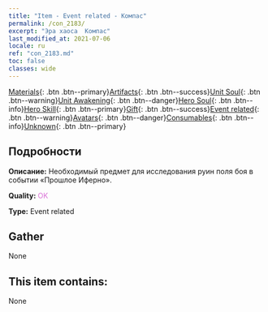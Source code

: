 ```yaml
---
title: "Item - Event related - Компас"
permalink: /con_2183/
excerpt: "Эра хаоса  Компас"
last_modified_at: 2021-07-06
locale: ru
ref: "con_2183.md"
toc: false
classes: wide
---
```

 [Materials](/ItemsRU/){: .btn .btn--primary}[Artifacts](/ItemsRU/Artifacts/){: .btn .btn--success}[Unit Soul](/ItemsRU/UnitSoul/){: .btn .btn--warning}[Unit Awakening](/ItemsRU/UnitAwakening/){: .btn .btn--danger}[Hero Soul](/ItemsRU/HeroSoul/){: .btn .btn--info}[Hero Skill](/ItemsRU/HeroSkill/){: .btn .btn--primary}[Gift](/ItemsRU/Gift/){: .btn .btn--success}[Event related](/ItemsRU/Events/){: .btn .btn--warning}[Avatars](/ItemsRU/Avatars/){: .btn .btn--danger}[Consumables](/ItemsRU/Consumables/){: .btn .btn--info}[Unknown](/ItemsRU/Unknown/){: .btn .btn--primary}

## Подробности
 **Описание:** Необходимый предмет для исследования руин поля боя в событии «Прошлое Иферно».

 **Quality:** <span style="color: #DA70D6">OK</span>

 **Type:** Event related

## Gather

  None

## This item contains:

  None

